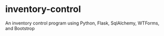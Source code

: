 # inventory-control
An inventory control program using Python, Flask, SqlAlchemy, WTForms, and Bootstrop
